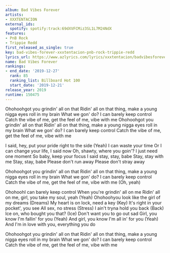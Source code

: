 ```yaml
---
album: Bad Vibes Forever
artists:
- XXXTENTACION
external_ids:
  spotify: spotify:track:69dXVFCMiz3SL1L7M24NdX
features:
- PnB Rock
- Trippie Redd
first_released_as_single: true
key: bad-vibes-forever-xxxtentacion-pnb-rock-trippie-redd
lyrics_url: https://www.azlyrics.com/lyrics/xxxtentacion/badvibesforever.html
name: Bad Vibes Forever
rankings:
- end_date: '2019-12-27'
  rank: 85
  ranking_list: Billboard Hot 100
  start_date: '2019-12-21'
release_year: 2019
runtime: 150475
---
```

Ohohoohgot you grindin' all on that
Ridin' all on that thing, make a young nigga eyes roll in my brain
What we gon' do? I can barely keep control
Catch the vibe of me, get the feel of me, vibe with me
Ohohoohgot you grindin' all on that
Ridin' all on that thing, make a young nigga eyes roll in my brain
What we gon' do? I can barely keep control
Catch the vibe of me, get the feel of me, vibe with me


I said, hey, put your pride right to the side (Yeah)
I can waste your time
Or I can change your life, I said now
Oh, shawty, where you goin'?
I just need one moment
So baby, keep your focus
I said stay, stay, babe
Stay, stay with me
Stay, stay, babe
Please don't run away
Please don't stray away


Ohohoohgot you grindin' all on that
Ridin' all on that thing, make a young nigga eyes roll in my brain
What we gon' do? I can barely keep control
Catch the vibe of me, get the feel of me, vibe with me
(Oh, yeah)


OhohoohI can barely keep control
When you're grindin' all on me
Ridin' all on me, girl, you take my soul, yeah (Yeah)
Ohohoohyou look like the girl of my dreams (Dreams)
My heart is on lock, need a key (Key)
It's right in your pocket', you see
All sex, no stress (Stress)
I ain't tryna hold you back (Back)
Ice on, who bought you that? (Ice)
Don't want you to go out sad
Girl, you know I'm fallin' for you (Yeah)
And girl, you know I'm all in' for you (Yeah)
And I'm in love with you, everything you do


Ohohoohgot you grindin' all on that
Ridin' all on that thing, make a young nigga eyes roll in my brain
What we gon' do? I can barely keep control
Catch the vibe of me, get the feel of me, vibe with me
